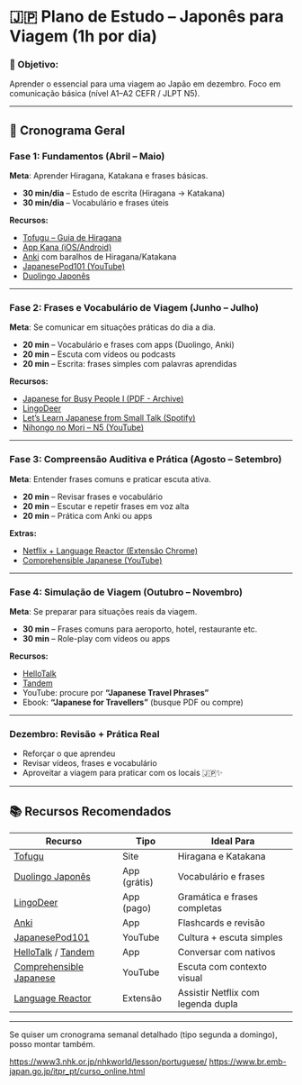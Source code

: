 # 🇯🇵 Plano de Estudo – Japonês para Viagem (1h por dia)

### 🎯 Objetivo:
Aprender o essencial para uma viagem ao Japão em dezembro. Foco em comunicação básica (nível A1–A2 CEFR / JLPT N5).

---

## 📅 Cronograma Geral

### **Fase 1: Fundamentos (Abril – Maio)**
**Meta**: Aprender Hiragana, Katakana e frases básicas.

- **30 min/dia** – Estudo de escrita (Hiragana → Katakana)
- **30 min/dia** – Vocabulário e frases úteis

**Recursos:**
- [Tofugu – Guia de Hiragana](https://www.tofugu.com/japanese/learn-hiragana/)
- [App Kana (iOS/Android)](https://apps.apple.com/app/id909927740)
- [Anki](https://apps.ankiweb.net/) com baralhos de Hiragana/Katakana
- [JapanesePod101 (YouTube)](https://www.youtube.com/user/japanesepod101)
- [Duolingo Japonês](https://www.duolingo.com/)

---

### **Fase 2: Frases e Vocabulário de Viagem (Junho – Julho)**
**Meta**: Se comunicar em situações práticas do dia a dia.

- **20 min** – Vocabulário e frases com apps (Duolingo, Anki)
- **20 min** – Escuta com vídeos ou podcasts
- **20 min** – Escrita: frases simples com palavras aprendidas

**Recursos:**
- [Japanese for Busy People I (PDF - Archive)](https://archive.org/details/japanese-for-busy-people-i/page/n1/mode/2up)
- [LingoDeer](https://www.lingodeer.com/)
- [Let’s Learn Japanese from Small Talk (Spotify)](https://open.spotify.com/show/1d2y2KrV95ZF10eeC7y5eS)
- [Nihongo no Mori – N5 (YouTube)](https://www.youtube.com/c/nihongonomori)

---

### **Fase 3: Compreensão Auditiva e Prática (Agosto – Setembro)**
**Meta**: Entender frases comuns e praticar escuta ativa.

- **20 min** – Revisar frases e vocabulário
- **20 min** – Escutar e repetir frases em voz alta
- **20 min** – Prática com Anki ou apps

**Extras:**
- [Netflix + Language Reactor (Extensão Chrome)](https://www.languagereactor.com/)
- [Comprehensible Japanese (YouTube)](https://www.youtube.com/@ComprehensibleJapanese)

---

### **Fase 4: Simulação de Viagem (Outubro – Novembro)**
**Meta**: Se preparar para situações reais da viagem.

- **30 min** – Frases comuns para aeroporto, hotel, restaurante etc.
- **30 min** – Role-play com vídeos ou apps

**Recursos:**
- [HelloTalk](https://www.hellotalk.com/)
- [Tandem](https://www.tandem.net/)
- YouTube: procure por **“Japanese Travel Phrases”**
- Ebook: **“Japanese for Travellers”** (busque PDF ou compre)

---

### **Dezembro: Revisão + Prática Real**
- Reforçar o que aprendeu
- Revisar vídeos, frases e vocabulário
- Aproveitar a viagem para praticar com os locais 🇯🇵✨

---

## 📚 Recursos Recomendados

| Recurso                         | Tipo              | Ideal Para                        |
|----------------------------------|-------------------|-----------------------------------|
| [Tofugu](https://www.tofugu.com/) | Site              | Hiragana e Katakana               |
| [Duolingo Japonês](https://www.duolingo.com/) | App (grátis)      | Vocabulário e frases              |
| [LingoDeer](https://www.lingodeer.com/) | App (pago)         | Gramática e frases completas      |
| [Anki](https://apps.ankiweb.net/) | App               | Flashcards e revisão              |
| [JapanesePod101](https://www.youtube.com/user/japanesepod101) | YouTube | Cultura + escuta simples          |
| [HelloTalk](https://www.hellotalk.com/) / [Tandem](https://www.tandem.net/) | App | Conversar com nativos            |
| [Comprehensible Japanese](https://www.youtube.com/@ComprehensibleJapanese) | YouTube | Escuta com contexto visual       |
| [Language Reactor](https://www.languagereactor.com/) | Extensão           | Assistir Netflix com legenda dupla |

---

Se quiser um cronograma semanal detalhado (tipo segunda a domingo), posso montar também.


https://www3.nhk.or.jp/nhkworld/lesson/portuguese/
https://www.br.emb-japan.go.jp/itpr_pt/curso_online.html
